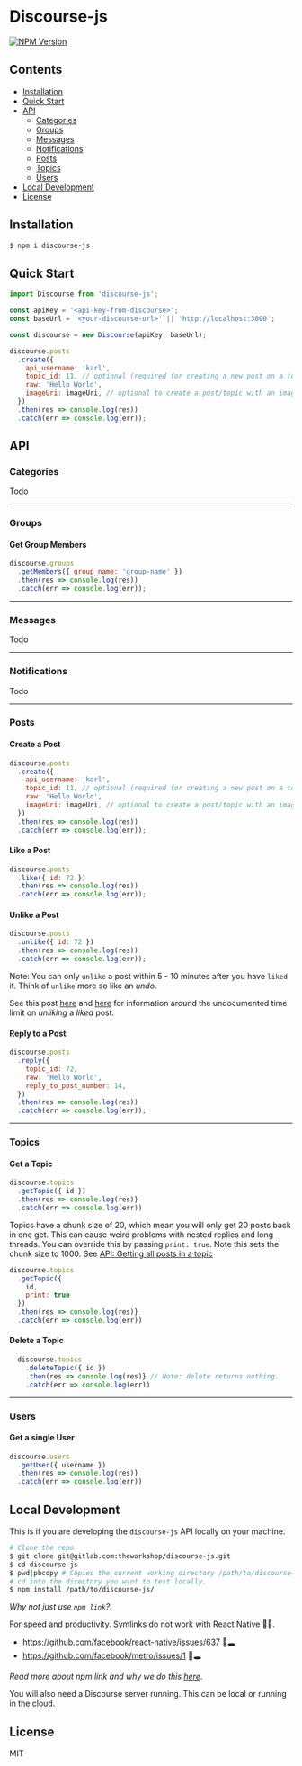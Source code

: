 # Discourse-js

[![NPM Version](https://img.shields.io/npm/v/discourse-js.svg?style=flat-square)](https://www.npmjs.com/package/discourse-js)

## Contents

- [Installation](#installation)
- [Quick Start](#quick-start)
- [API](#api)
  - [Categories](#categories)
  - [Groups](#groups)
  - [Messages](#messages)
  - [Notifications](#notifications)
  - [Posts](#posts)
  - [Topics](#topics)
  - [Users](#users)
- [Local Development](#local-development)
- [License](#license)

## Installation

```bash
$ npm i discourse-js
```

## Quick Start

```js
import Discourse from 'discourse-js';

const apiKey = '<api-key-from-discourse>';
const baseUrl = '<your-discourse-url>' || 'http://localhost:3000';

const discourse = new Discourse(apiKey, baseUrl);

discourse.posts
  .create({
    api_username: 'karl',
    topic_id: 11, // optional (required for creating a new post on a topic.)
    raw: 'Hello World',
    imageUri: imageUri, // optional to create a post/topic with an image.
  })
  .then(res => console.log(res))
  .catch(err => console.log(err));
```

## API

### Categories

Todo

---

### Groups

#### Get Group Members

```js
discourse.groups
  .getMembers({ group_name: 'group-name' })
  .then(res => console.log(res))
  .catch(err => console.log(err));
```

---

### Messages

Todo

---

### Notifications

Todo

---

### Posts

#### Create a Post

```js
discourse.posts
  .create({
    api_username: 'karl',
    topic_id: 11, // optional (required for creating a new post on a topic.)
    raw: 'Hello World',
    imageUri: imageUri, // optional to create a post/topic with an image.
  })
  .then(res => console.log(res))
  .catch(err => console.log(err));
```

#### Like a Post

```js
discourse.posts
  .like({ id: 72 })
  .then(res => console.log(res))
  .catch(err => console.log(err));
```

#### Unlike a Post

```js
discourse.posts
  .unlike({ id: 72 })
  .then(res => console.log(res))
  .catch(err => console.log(err));
```

Note: You can only `unlike` a post within 5 - 10 minutes after you have `liked` it. Think of `unlike` more so like an _undo_.

See this post [here](https://meta.discourse.org/t/53722) and [here](https://meta.discourse.org/t/57141) for information around the undocumented time limit on _unliking_ a _liked_ post.

#### Reply to a Post

```js
discourse.posts
  .reply({
    topic_id: 72,
    raw: 'Hello World',
    reply_to_post_number: 14,
  })
  .then(res => console.log(res))
  .catch(err => console.log(err));
```

---

### Topics

#### Get a Topic

```js
discourse.topics
  .getTopic({ id })
  .then(res => console.log(res)}
  .catch(err => console.log(err))
```

Topics have a chunk size of 20, which mean you will only get 20 posts back in one get. This can cause weird problems with nested replies and long threads. You can override this by passing `print: true`. Note this sets the chunk size to 1000. See [API: Getting all posts in a topic](https://meta.discourse.org/t/api-getting-all-posts-in-a-topic/41018/10)

```js
discourse.topics
  .getTopic({
    id,
    print: true
  })
  .then(res => console.log(res)}
  .catch(err => console.log(err))
```

#### Delete a Topic

```js
  discourse.topics
    .deleteTopic({ id })
    .then(res => console.log(res)} // Note: delete returns nothing.
    .catch(err => console.log(err))
```

---

### Users

#### Get a single User

```js
discourse.users
  .getUser({ username })
  .then(res => console.log(res)}
  .catch(err => console.log(err))
```

## Local Development

This is if you are developing the `discourse-js` API locally on your machine.

```bash
# Clone the repo
$ git clone git@gitlab.com:theworkshop/discourse-js.git
$ cd discourse-js
$ pwd|pbcopy # Copies the current working directory /path/to/discourse-js/
# cd into the directory you want to test locally.
$ npm install /path/to/discourse-js/
```

_Why not just use `npm link`?_:

For speed and productivity. Symlinks do not work with React Native 💩📲.

- https://github.com/facebook/react-native/issues/637 🐇🕳
- https://github.com/facebook/metro/issues/1 🐇🕳

_Read more about npm link and why we do this [here](https://medium.com/@the1mills/how-to-test-your-npm-module-without-publishing-it-every-5-minutes-1c4cb4b369be)_.

You will also need a Discourse server running. This can be local or running in the cloud.

## License

MIT
